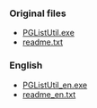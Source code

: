 ### Original files

- [PGListUtil.exe](https://mypdns.org/dCF/deCloudflare/-/raw/master/tool/PGListUtil/releases/PGListUtil.exe)
- [readme.txt](readme.txt)



### English

- [PGListUtil_en.exe](https://mypdns.org/dCF/deCloudflare/-/raw/master/tool/PGListUtil/releases/PGListUtil_en.exe)
- [readme_en.txt](readme_en.txt)
